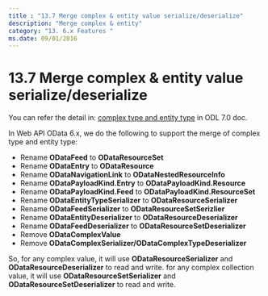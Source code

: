 ```yaml
---
title : "13.7 Merge complex & entity value serialize/deserialize"
description: "Merge complex & entity"
category: "13. 6.x Features "
ms.date: 09/01/2016
---
```

# 13.7 Merge complex & entity value serialize/deserialize

You can refer the detail in: [complex type and entity type](https://odata.github.io/odata.net/v7/#10-42-merge-complex-and-entity) in ODL 7.0 doc.

In Web API OData 6.x, we do the following to support the merge of complex type and entity type:

* Rename **ODataFeed** to **ODataResourceSet**
* Rename **ODataEntry** to **ODataResource**  
* Rename **ODataNavigationLink**  to  **ODataNestedResourceInfo**  
* Rename **ODataPayloadKind.Entry**  to  **ODataPayloadKind.Resource**
* Rename **ODataPayloadKind.Feed**  to  **ODataPayloadKind.ResourceSet**
* Rename **ODataEntityTypeSerializer**  to  **ODataResourceSerializer** 
* Rename **ODataFeedSerializer**  to  **ODataResourceSetSerizlier** 
* Rename **ODataEntityDeserializer**  to  **ODataResourceDeserializer** 
* Rename **ODataFeedDeserializer**  to  **ODataResourceSetDeserializer**
* Remove **ODataComplexValue**  
* Remove **ODataComplexSerializer/ODataComplexTypeDeserializer** 

So, for any complex value, it will use **ODataResourceSerializer** and **ODataResourceDeserializer** to read and write.
for any complex collection value, it will use **ODataResourceSetSerializer** and **ODataResourceSetDeserializer** to read and write.

